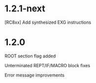 # 1.2.1-next
\[RC8xx\] Add synthesized EXG instructions

# 1.2.0
ROOT section flag added

Unterminated REPT/IF/MACRO block fixes

Error message improvements
